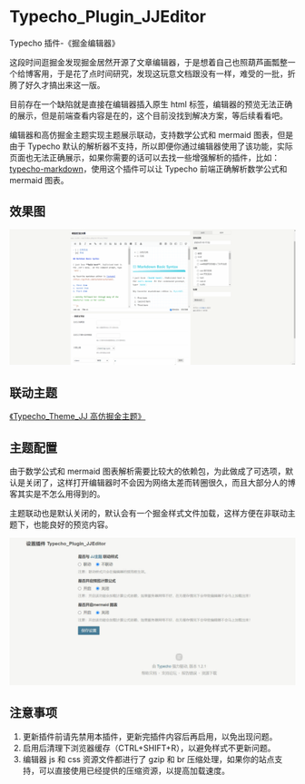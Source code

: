 # Typecho_Plugin_JJEditor

Typecho 插件-《掘金编辑器》

这段时间逛掘金发现掘金居然开源了文章编辑器，于是想着自己也照葫芦画瓢整一个给博客用，于是花了点时间研究，发现这玩意文档跟没有一样，难受的一批，折腾了好久才搞出来这一版。

目前存在一个缺陷就是直接在编辑器插入原生 html 标签，编辑器的预览无法正确的展示，但是前端查看内容是在的，这个目前没找到解决方案，等后续看看吧。

编辑器和高仿掘金主题实现主题展示联动，支持数学公式和 mermaid 图表，但是由于 Typecho 默认的解析器不支持，所以即便你通过编辑器使用了该功能，实际页面也无法正确展示，如果你需要的话可以去找一些增强解析的插件，比如：[typecho-markdown](https://github.com/mrgeneralgoo/typecho-markdown)，使用这个插件可以让 Typecho 前端正确解析数学公式和 mermaid 图表。

## 效果图

![Typecho_Plugin_JJEditor预览图](/docs/images/Typecho_Plugin_JJEditor01.gif)

## 联动主题

[《Typecho_Theme_JJ 高仿掘金主题》](https://github.com/mulingyuer/Typecho_Theme_JJ)

## 主题配置

由于数学公式和 mermaid 图表解析需要比较大的依赖包，为此做成了可选项，默认是关闭了，这样打开编辑器时不会因为网络太差而转圈很久，而且大部分人的博客其实是不怎么用得到的。

主题联动也是默认关闭的，默认会有一个掘金样式文件加载，这样方便在非联动主题下，也能良好的预览内容。

![Typecho_Plugin_JJEditor配置](/docs/images/Typecho_Plugin_JJEditor02.jpg)

## 注意事项

1. 更新插件前请先禁用本插件，更新完插件内容后再启用，以免出现问题。
2. 启用后清理下浏览器缓存（CTRL+SHIFT+R），以避免样式不更新问题。
3. 编辑器 js 和 css 资源文件都进行了 gzip 和 br 压缩处理，如果你的站点支持，可以直接使用已经提供的压缩资源，以提高加载速度。
